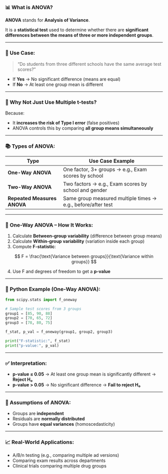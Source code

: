 ### 📊 What is **ANOVA**?

**ANOVA** stands for **Analysis of Variance**.

It is a **statistical test** used to determine whether there are **significant differences between the means of three or more independent groups**.

---

### 🎯 Use Case:

> “Do students from three different schools have the same average test scores?”

* If **Yes** → No significant difference (means are equal)
* If **No** → At least one group mean is different

---

### 🧠 Why Not Just Use Multiple t-tests?

Because:

* It **increases the risk of Type I error** (false positives)
* ANOVA controls this by comparing **all group means simultaneously**

---

### 📚 Types of ANOVA:

| Type                        | Use Case Example                                             |
| --------------------------- | ------------------------------------------------------------ |
| **One-Way ANOVA**           | One factor, 3+ groups → e.g., Exam scores by school          |
| **Two-Way ANOVA**           | Two factors → e.g., Exam scores by school and gender         |
| **Repeated Measures ANOVA** | Same group measured multiple times → e.g., before/after test |

---

### 🧮 One-Way ANOVA – How It Works:

1. Calculate **Between-group variability** (difference between group means)
2. Calculate **Within-group variability** (variation inside each group)
3. Compute **F-statistic**:

$$
F = \frac{\text{Variance between groups}}{\text{Variance within groups}}
$$

4. Use F and degrees of freedom to get a **p-value**

---

### 🐍 Python Example (One-Way ANOVA):

```python
from scipy.stats import f_oneway

# Sample test scores from 3 groups
group1 = [85, 90, 88]
group2 = [70, 65, 72]
group3 = [78, 80, 75]

f_stat, p_val = f_oneway(group1, group2, group3)

print("F-statistic:", f_stat)
print("p-value:", p_val)
```

---

### ✅ Interpretation:

* **p-value ≤ 0.05** → At least one group mean is significantly different → **Reject H₀**
* **p-value > 0.05** → No significant difference → **Fail to reject H₀**

---

### 🧾 Assumptions of ANOVA:

* Groups are **independent**
* Residuals are **normally distributed**
* Groups have **equal variances** (homoscedasticity)

---

### 📈 Real-World Applications:

* A/B/n testing (e.g., comparing multiple ad versions)
* Comparing exam results across departments
* Clinical trials comparing multiple drug groups
